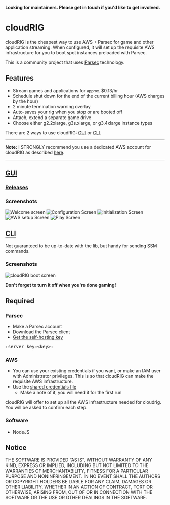 **Looking for maintainers. Please get in touch if you'd like to get involved.**

# cloudRIG

cloudRIG is the cheapest way to use AWS + Parsec for game and other application streaming. When configured, it will set up the requisite AWS infrastructure for you to boot spot instances preloaded with Parsec.

This is a community project that uses [Parsec](https://parsecgaming.com/) technology.

## Features

* Stream games and applications for <small>approx.</small> $0.13/hr
* Schedule shut down for the end of the current billing hour (AWS charges by the hour)
* 2 minute termination warning overlay
* Auto-saves your rig when you stop or are booted off
* Attach, extend a separate game drive
* Choose either g2.2xlarge, g3s.xlarge, or g3.4xlarge instance types

There are 2 ways to use cloudRIG: [GUI](#gui) or [CLI](#cli).

---

**Note:** I STRONGLY recommend you use a dedicated AWS account for cloudRIG as described [here](https://github.com/cloudrig/cloudRIG/wiki/AWS-Testing#setting-up-a-test-account).

---

## [GUI](https://github.com/cloudrig/cloudRIG/tree/master/gui)

### [Releases](https://github.com/cloudrig/cloudRIG/releases)

### Screenshots

![Welcome screen](https://user-images.githubusercontent.com/348091/42406162-814bc76a-81e5-11e8-800d-84fb5e84a413.png)
![Configuration Screen](https://user-images.githubusercontent.com/348091/42406163-817fb4d0-81e5-11e8-979f-1918732aca61.png)
![Initialization Screen](https://user-images.githubusercontent.com/348091/42406160-80e67fea-81e5-11e8-9c81-31cb07548666.png)
![AWS setup Screen](https://user-images.githubusercontent.com/348091/42418364-18d057c0-82e2-11e8-9877-c58a3120c0dd.png)
![Play Screen](https://user-images.githubusercontent.com/348091/42418357-ef8cd33e-82e1-11e8-838c-087e5422c0d5.png)

## [CLI](https://github.com/cloudrig/cloudRIG/tree/master/cli)

Not guaranteed to be up-to-date with the lib, but handy for sending SSM commands.

### Screenshots

![cloudRIG boot screen](https://user-images.githubusercontent.com/348091/31599523-1df1ff3e-b253-11e7-9afc-22b37d4cec04.png)

**Don't forget to turn it off when you're done gaming!**

## Required

### Parsec

* Make a Parsec account
* Download the Parsec client
* [Get the self-hosting key](https://parsecgaming.com/server-key)

<pre>:server_key=&lt;key&gt;:</pre>

### AWS

* You can use your existing credentials if you want, or make an IAM user with Administrator privileges. This is so that cloudRIG can make the requisite AWS infrastructure.
* Use the [shared credentials file](http://docs.aws.amazon.com/sdk-for-javascript/v2/developer-guide/loading-node-credentials-shared.html)
    * Make a note of it, you will need it for the first run

cloudRIG will offer to set up all the AWS infrastructure needed for cloudrig. You will be asked to confirm each step.

### Software

* NodeJS

## Notice

THE SOFTWARE IS PROVIDED “AS IS”, WITHOUT WARRANTY OF ANY KIND, EXPRESS OR IMPLIED, INCLUDING BUT NOT LIMITED TO THE WARRANTIES OF MERCHANTABILITY, FITNESS FOR A PARTICULAR PURPOSE AND NONINFRINGEMENT. IN NO EVENT SHALL THE AUTHORS OR COPYRIGHT HOLDERS BE LIABLE FOR ANY CLAIM, DAMAGES OR OTHER LIABILITY, WHETHER IN AN ACTION OF CONTRACT, TORT OR OTHERWISE, ARISING FROM, OUT OF OR IN CONNECTION WITH THE SOFTWARE OR THE USE OR OTHER DEALINGS IN THE SOFTWARE.
